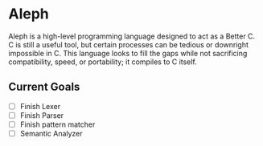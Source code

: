 # Aleph #

Aleph is a high-level programming language designed to act as a Better C. C is
still a useful tool, but certain processes can be tedious or downright impossible
in C. This language looks to fill the gaps while not sacrificing compatibility,
speed, or portability; it compiles to C itself.

## Current Goals ##
- [ ] Finish Lexer
- [ ] Finish Parser
- [ ] Finish pattern matcher
- [ ] Semantic Analyzer
